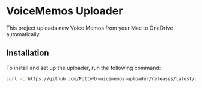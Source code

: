 # VoiceMemos Uploader

This project uploads new Voice Memos from your Mac to OneDrive automatically.

## Installation

To install and set up the uploader, run the following command:

```sh
curl -L https://github.com/FottyM/voicememos-uploader/releases/latest/download/install.sh | sh
```

